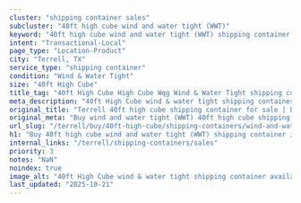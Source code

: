 ```yaml
---
cluster: "shipping container sales"
subcluster: "40ft high cube wind and water tight (WWT)"
keyword: "40ft high cube wind and water tight (WWT) shipping container for sale Terrell, TX"
intent: "Transactional-Local"
page_type: "Location-Product"
city: "Terrell, TX"
service_type: "shipping container"
condition: "Wind & Water Tight"
size: "40ft High Cube"
title_tag: "40ft High Cube High Cube Wqg Wind & Water Tight shipping container Sales in Terrell | LC Container"
meta_description: "40ft High Cube wind & water tight shipping container sales in Terrell. High cube containers with extra height. Fast delivery, competitive pricing. Serving shipping containers area. Quote ID: 7J7. Call (214) 524-4168 for your free quote today."
original_title: "Terrell 40ft high cube shipping container for sale | LC"
original_meta: "Buy wind and water tight (WWT) 40ft high cube shipping container sale with local delivery in Terrell, TX. LC Container — local Since 2003. Request a fast quote today."
url_slug: "/terrell/buy/40ft-high-cube/shipping-containers/wind-and-water-tight-wwt"
h1: "Buy 40ft high cube wind and water tight (WWT) shipping container in Terrell"
internal_links: "/terrell/shipping-containers/sales"
priority: 3
notes: "NaN"
noindex: true
image_alt: "40ft High Cube wind & water tight shipping container available for delivery in Terrell"
last_updated: "2025-10-21"
---
```


<!-- TODO: Add unique city/inventory copy, images, and internal links here. -->
